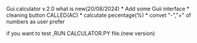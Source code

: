 Gui calculator v.2.0 
        what is new(20/08/2024)
                * Add some Guii interface
                * cleaning button CALLED(AC)
                * calcutate pecentage(%)
                * convet "-","+" of numbers as user prefer

if you want to test ,RUN CALCULATOR.PY file.(new version)
